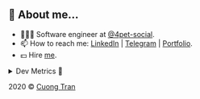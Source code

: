 ## 🦄 About me...

- 🧑🏻‍💻 Software engineer at [@4pet-social](https://github.com/4pet-social).
- 📫 How to reach me: [LinkedIn](https://linkedin.com/in/103cuong) | [Telegram](https://t.me/cuong103) | [Portfolio](https://103cuong.github.io/).
- 💵 Hire [me](mailto:103cuong@gmail.com).

<details><summary>Dev Metrics 💅</summary>

<!--START_SECTION:waka-->
![Profile Views](http://img.shields.io/badge/Profile%20Views-49-blue)

![Lines of code](https://img.shields.io/badge/From%20Hello%20World%20I%27ve%20Written-17.6%20million%20lines%20of%20code-blue)

**🐱 My Github Data** 

> 🏆 2,724 Contributions in the Year 2020
 > 
> 📦 503.1 kB Used in Github's Storage 
 > 
> 💼 Opted to Hire
 > 
> 📜 160 Public Repositories
 > 
> 🔑 0 Private Repository 
 > 
**I'm a Night 🦉** 

```text
🌞 Morning    44 commits     ██░░░░░░░░░░░░░░░░░░░░░░░   10.4% 
🌆 Daytime    130 commits    ███████░░░░░░░░░░░░░░░░░░   30.73% 
🌃 Evening    152 commits    █████████░░░░░░░░░░░░░░░░   35.93% 
🌙 Night      97 commits     █████░░░░░░░░░░░░░░░░░░░░   22.93%

```
📅 **I'm Most Productive on Thursday** 

```text
Monday       48 commits     ██░░░░░░░░░░░░░░░░░░░░░░░   11.35% 
Tuesday      63 commits     ███░░░░░░░░░░░░░░░░░░░░░░   14.89% 
Wednesday    40 commits     ██░░░░░░░░░░░░░░░░░░░░░░░   9.46% 
Thursday     98 commits     █████░░░░░░░░░░░░░░░░░░░░   23.17% 
Friday       58 commits     ███░░░░░░░░░░░░░░░░░░░░░░   13.71% 
Saturday     51 commits     ███░░░░░░░░░░░░░░░░░░░░░░   12.06% 
Sunday       65 commits     ███░░░░░░░░░░░░░░░░░░░░░░   15.37%

```


📊 **This Week I Spent My Time On** 

```text
⌚︎ Time Zone: Asia/Ho_Chi_Minh

💬 Programming Languages: 
Java                     13 hrs 42 mins      ████████░░░░░░░░░░░░░░░░░   34.83% 
TypeScript               11 hrs 51 mins      ███████░░░░░░░░░░░░░░░░░░   30.13% 
JSON                     6 hrs 53 mins       ████░░░░░░░░░░░░░░░░░░░░░   17.51% 
YAML                     2 hrs 46 mins       █░░░░░░░░░░░░░░░░░░░░░░░░   7.04% 
Markdown                 1 hr 45 mins        █░░░░░░░░░░░░░░░░░░░░░░░░   4.48%

🔥 Editors: 
IntelliJ                 24 hrs 19 mins      ███████████████░░░░░░░░░░   61.8% 
WebStorm                 13 hrs 33 mins      ████████░░░░░░░░░░░░░░░░░   34.46% 
VS Code                  1 hr 21 mins        ░░░░░░░░░░░░░░░░░░░░░░░░░   3.44% 
DataGrip                 7 mins              ░░░░░░░░░░░░░░░░░░░░░░░░░   0.3% 
Sublime Text             0 secs              ░░░░░░░░░░░░░░░░░░░░░░░░░   0.0%

💻 Operating System: 
Mac                      24 hrs 54 mins      ███████████████░░░░░░░░░░   63.29% 
Linux                    14 hrs 26 mins      █████████░░░░░░░░░░░░░░░░   36.71%

```

**I Mostly Code in TypeScript** 

```text
TypeScript               44 repos            ███████████░░░░░░░░░░░░░░   44.44% 
JavaScript               23 repos            █████░░░░░░░░░░░░░░░░░░░░   23.23% 
Go                       18 repos            ████░░░░░░░░░░░░░░░░░░░░░   18.18% 
Shell                    3 repos             ░░░░░░░░░░░░░░░░░░░░░░░░░   3.03% 
Dart                     2 repos             ░░░░░░░░░░░░░░░░░░░░░░░░░   2.02%

```



<!--END_SECTION:waka-->
</details>

2020 © [Cuong Tran](https://github.com/103cuong)
